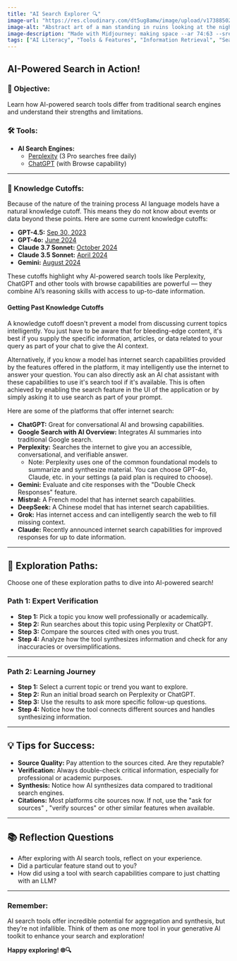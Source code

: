 ```yaml
---
title: "AI Search Explorer 🔍"
image-url: "https://res.cloudinary.com/dt5ug8amw/image/upload/v1738850251/Practical%20AI%20Literacy%20Challenges/Making_space.jpg"
image-alt: "Abstract art of a man standing in ruins looking at the night sky"
image-description: "Made with Midjourney: making space --ar 74:63 --sref 3552739730 --stylize 1000 --v 6"
tags: ["AI Literacy", "Tools & Features", "Information Retrieval", "Search Strategies"]
---
```


## AI-Powered Search in Action!

### 🎯 Objective:

Learn how AI-powered search tools differ from traditional search engines and understand their strengths and limitations.

### 🛠️ Tools:

- **AI Search Engines:**
  - [Perplexity](https://perplexity.ai) (3 Pro searches free daily)
  - [ChatGPT](https://chatgpt.com) (with Browse capability)

---

### 📝 Knowledge Cutoffs:

Because of the nature of the training process AI language models have a natural knowledge cutoff. This means they do not know about events or data beyond these points. Here are some current knowledge cutoffs:

- **GPT-4.5:** [Sep 30, 2023](https://platform.openai.com/docs/models/gpt-4.5-preview)
- **GPT-4o:** [June 2024](https://help.openai.com/en/articles/9624314-model-release-notes)
- **Claude 3.7 Sonnet:** [October 2024](https://docs.anthropic.com/en/docs/about-claude/models/all-models#model-comparison-table)
- **Claude 3.5 Sonnet:** [April 2024](https://docs.anthropic.com/en/docs/about-claude/models)
- **Gemini:** [August 2024](https://aistudio.google.com/prompts/new_chat)

These cutoffs highlight why AI-powered search tools like Perplexity, ChatGPT and other tools with browse capabilities are powerful — they combine AI’s reasoning skills with access to up-to-date information.

#### Getting Past Knowledge Cutoffs

A knowledge cutoff doesn't prevent a model from discussing current topics intelligently. You just have to be aware that for bleeding-edge content, it's best if you supply the specific information, articles, or data related to your query as part of your chat to give the AI context. 

Alternatively, if you know a model has internet search capabilities provided by the features offered in the platform, it may intelligently use the internet to answer your question. You can also directly ask an AI chat assistant with these capabilities to use it's search tool if it's available. This is often achieved by enabling the search feature in the UI of the application or by simply asking it to use search as part of your prompt. 

Here are some of the platforms that offer internet search:

- **ChatGPT:** Great for conversational AI and browsing capabilities.
- **Google Search with AI Overview:** Integrates AI summaries into traditional Google search.
- **Perplexity:** Searches the internet to give you an accessible, conversational, and verifiable answer.
  - Note: Perplexity uses one of the common foundational models to summarize and synthesize material. You can choose GPT-4o, Claude, etc. in your settings (a paid plan is required to choose).
- **Gemini:** Evaluate and cite responses with the "Double Check Responses" feature.
- **Mistral:** A French model that has internet search capabilities.
- **DeepSeek:** A Chinese model that has internet search capabilities.
- **Grok:** Has internet access and can intelligently search the web to fill missing context.
- **Claude:** Recently announced internet search capabilities for improved responses for up to date information. 

---

## 🌌 Exploration Paths:

Choose one of these exploration paths to dive into AI-powered search!

### Path 1: Expert Verification

- **Step 1:** Pick a topic you know well professionally or academically.
- **Step 2:** Run searches about this topic using Perplexity or ChatGPT.
- **Step 3:** Compare the sources cited with ones you trust.
- **Step 4:** Analyze how the tool synthesizes information and check for any inaccuracies or oversimplifications.

---

### Path 2: Learning Journey

- **Step 1:** Select a current topic or trend you want to explore.
- **Step 2:** Run an initial broad search on Perplexity or ChatGPT.
- **Step 3:** Use the results to ask more specific follow-up questions.
- **Step 4:** Notice how the tool connects different sources and handles synthesizing information.

---

## 💡 Tips for Success:

- **Source Quality:** Pay attention to the sources cited. Are they reputable?
- **Verification:** Always double-check critical information, especially for professional or academic purposes.
- **Synthesis:** Notice how AI synthesizes data compared to traditional search engines.
- **Citations:** Most platforms cite sources now. If not, use the "ask for sources" , "verify sources" or other similar features when available.

---

## 📚 Reflection Questions

- After exploring with AI search tools, reflect on your experience.
- Did a particular feature stand out to you?
- How did using a tool with search capabilities compare to just chatting with an LLM?

---

### Remember:

AI search tools offer incredible potential for aggregation and synthesis, but they’re not infallible. Think of them as one more tool in your generative AI toolkit to enhance your search and exploration! 

**Happy exploring! 🌐🔍**